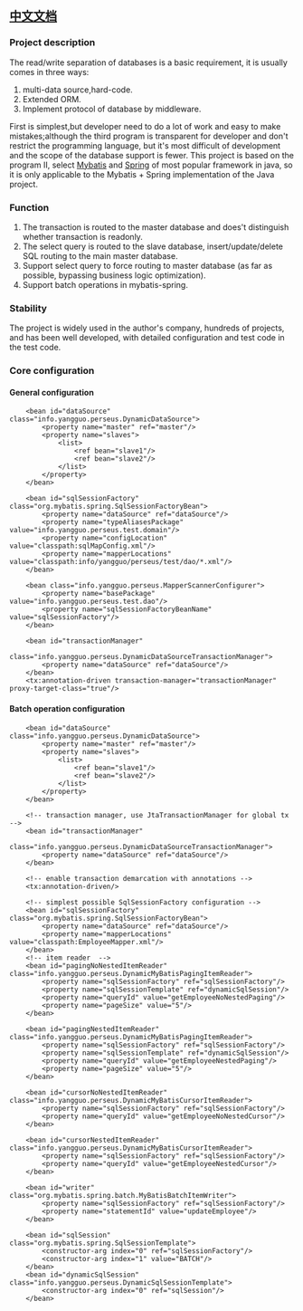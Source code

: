 ## [中文文档](/README-ZH.md)

### Project description
The read/write separation of databases is a basic requirement, it is usually comes in three ways:
1. multi-data source,hard-code.
2. Extended ORM.
3. Implement protocol of database by middleware.


First is simplest,but developer need to do a lot of work and easy to make mistakes;although the third program is transparent
for developer and don't restrict the programming language, but it's most difficult of development and the scope of the database support is fewer.
This project is based on the program II, select  [Mybatis](http://www.mybatis.org/mybatis-3/) and [Spring](https://spring.io/) of most popular framework in java, so it is only applicable to the Mybatis + Spring implementation of the Java project.

### Function
1. The transaction is routed to the master database and does't distinguish whether transaction is readonly.
2. The select query is routed to the slave database, insert/update/delete SQL routing to the main master database.
3. Support select query to force routing to master database (as far as possible, bypassing business logic optimization).
4. Support batch operations in mybatis-spring.


### Stability
The project is widely used in the author's company, hundreds of projects, and has been well developed, with detailed configuration and test code in the test code.


### Core configuration

#### General configuration

```
    <bean id="dataSource" class="info.yangguo.perseus.DynamicDataSource">
        <property name="master" ref="master"/>
        <property name="slaves">
            <list>
                <ref bean="slave1"/>
                <ref bean="slave2"/>
            </list>
        </property>
    </bean>

    <bean id="sqlSessionFactory" class="org.mybatis.spring.SqlSessionFactoryBean">
        <property name="dataSource" ref="dataSource"/>
        <property name="typeAliasesPackage" value="info.yangguo.perseus.test.domain"/>
        <property name="configLocation" value="classpath:sqlMapConfig.xml"/>
        <property name="mapperLocations" value="classpath:info/yangguo/perseus/test/dao/*.xml"/>
    </bean>

    <bean class="info.yangguo.perseus.MapperScannerConfigurer">
        <property name="basePackage" value="info.yangguo.perseus.test.dao"/>
        <property name="sqlSessionFactoryBeanName" value="sqlSessionFactory"/>
    </bean>

    <bean id="transactionManager"
          class="info.yangguo.perseus.DynamicDataSourceTransactionManager">
        <property name="dataSource" ref="dataSource"/>
    </bean>
    <tx:annotation-driven transaction-manager="transactionManager" proxy-target-class="true"/>
```


#### Batch operation configuration

```
    <bean id="dataSource" class="info.yangguo.perseus.DynamicDataSource">
        <property name="master" ref="master"/>
        <property name="slaves">
            <list>
                <ref bean="slave1"/>
                <ref bean="slave2"/>
            </list>
        </property>
    </bean>

    <!-- transaction manager, use JtaTransactionManager for global tx -->
    <bean id="transactionManager"
          class="info.yangguo.perseus.DynamicDataSourceTransactionManager">
        <property name="dataSource" ref="dataSource"/>
    </bean>

    <!-- enable transaction demarcation with annotations -->
    <tx:annotation-driven/>

    <!-- simplest possible SqlSessionFactory configuration -->
    <bean id="sqlSessionFactory" class="org.mybatis.spring.SqlSessionFactoryBean">
        <property name="dataSource" ref="dataSource"/>
        <property name="mapperLocations" value="classpath:EmployeeMapper.xml"/>
    </bean>
    <!-- item reader  -->
    <bean id="pagingNoNestedItemReader" class="info.yangguo.perseus.DynamicMyBatisPagingItemReader">
        <property name="sqlSessionFactory" ref="sqlSessionFactory"/>
        <property name="sqlSessionTemplate" ref="dynamicSqlSession"/>
        <property name="queryId" value="getEmployeeNoNestedPaging"/>
        <property name="pageSize" value="5"/>
    </bean>

    <bean id="pagingNestedItemReader" class="info.yangguo.perseus.DynamicMyBatisPagingItemReader">
        <property name="sqlSessionFactory" ref="sqlSessionFactory"/>
        <property name="sqlSessionTemplate" ref="dynamicSqlSession"/>
        <property name="queryId" value="getEmployeeNestedPaging"/>
        <property name="pageSize" value="5"/>
    </bean>

    <bean id="cursorNoNestedItemReader" class="info.yangguo.perseus.DynamicMyBatisCursorItemReader">
        <property name="sqlSessionFactory" ref="sqlSessionFactory"/>
        <property name="queryId" value="getEmployeeNoNestedCursor"/>
    </bean>

    <bean id="cursorNestedItemReader" class="info.yangguo.perseus.DynamicMyBatisCursorItemReader">
        <property name="sqlSessionFactory" ref="sqlSessionFactory"/>
        <property name="queryId" value="getEmployeeNestedCursor"/>
    </bean>

    <bean id="writer" class="org.mybatis.spring.batch.MyBatisBatchItemWriter">
        <property name="sqlSessionFactory" ref="sqlSessionFactory"/>
        <property name="statementId" value="updateEmployee"/>
    </bean>

    <bean id="sqlSession" class="org.mybatis.spring.SqlSessionTemplate">
        <constructor-arg index="0" ref="sqlSessionFactory"/>
        <constructor-arg index="1" value="BATCH"/>
    </bean>
    <bean id="dynamicSqlSession" class="info.yangguo.perseus.DynamicSqlSessionTemplate">
        <constructor-arg index="0" ref="sqlSession"/>
    </bean>
```
